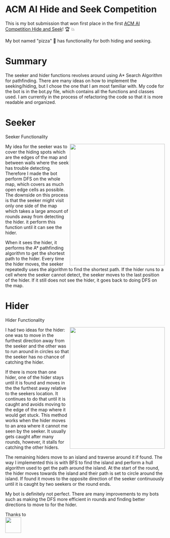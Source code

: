 # ACM AI Hide and Seek Competition

This is my bot submission that won first place in the first [ACM AI Competition Hide and Seek](https://ai.acmucsd.com/)! :trophy: :boom: 

My bot named "pizza" :pizza: has functionality for both hiding and seeking.

# Summary

The seeker and hider functions revolves around using A* Search Algorithm for pathfinding. There are many ideas on how to implement the seeking/hiding, but I chose the one that I am most familiar with. My code for the bot is in the bot.py file, which contains all the functions and classes used. I am currently in the process of refactoring the code so that it is more readable and organized.

# Seeker

Seeker Functionality

<img src="/demo/seeker.gif" align="right" width="300" height="384"/>
<p align="left">
My idea for the seeker was to cover the hiding spots which are the edges of the map and between walls where the seek has trouble detecting. Therefore I made the bot perform DFS on the whole map, which covers as much open edge cells as possible. The downside on this process is that the seeker might visit only one side of the map which takes a large amount of rounds away from detecting the hider. it perform this function until it can see the hider.

When it sees the hider, it performs the A* pathfinding algorithm to get the shortest path to the hider. Every time the hider moves, the seeker repeatedly uses the algorithm to find the shortest path. If the hider runs to a cell where the seeker cannot detect, the seeker moves to the last position of the hider. If it still does not see the hider, it goes back to doing DFS on the map.
</p>

# Hider

Hider Functionality

<img src="/demo/hider.gif" align="right" width="300" height="384"/>
<p align="left">
I had two ideas for the hider: one was to move in the furthest direction away from the seeker and the other was to run around in circles so that the seeker has no chance of catching the hider.

If there is more than one hider, one of the hider stays until it is found and moves in the the furthest away relative to the seekers location. It continues to do that until it is caught and avoids moving to the edge of the map where it would get stuck. This method works when the hider moves to an area where it cannot me seen by the seeker. It usually gets caught after many rounds, however, it stalls for catching the other hiders.

The remaining hiders move to an island and traverse around it if found. The way I implemented this is with BFS to find the island and perform a hull algorithm used to get the path around the island. At the start of the round, the hider moves towards the island and their path is set to circle around the island. If found it moves to the opposite direction of the seeker continuously until it is caught by two seekers or the round ends.

My bot is definitely not perfect. There are many improvements to my bots such as making the DFS more efficient in rounds and finding better directions to move to for the hider.
</p>


Thanks to <br>
<img src="https://avatars3.githubusercontent.com/u/48527658?s=200&v=4s=30" width="50" height="50" />
